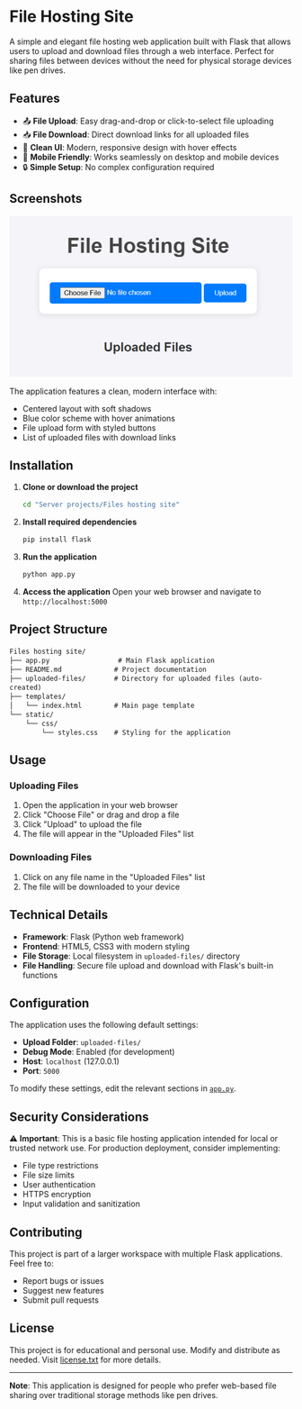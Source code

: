 # File Hosting Site

A simple and elegant file hosting web application built with Flask that allows users to upload and download files through a web interface. Perfect for sharing files between devices without the need for physical storage devices like pen drives.

## Features

- 📤 **File Upload**: Easy drag-and-drop or click-to-select file uploading
- 📥 **File Download**: Direct download links for all uploaded files
- 🎨 **Clean UI**: Modern, responsive design with hover effects
- 📱 **Mobile Friendly**: Works seamlessly on desktop and mobile devices
- 🔒 **Simple Setup**: No complex configuration required

## Screenshots

![image](static/assets/screenshot.png)

The application features a clean, modern interface with:
- Centered layout with soft shadows
- Blue color scheme with hover animations
- File upload form with styled buttons
- List of uploaded files with download links

## Installation

1. **Clone or download the project**
   ```bash
   cd "Server projects/Files hosting site"
   ```

2. **Install required dependencies**
   ```bash
   pip install flask
   ```

3. **Run the application**
   ```bash
   python app.py
   ```

4. **Access the application**
   Open your web browser and navigate to `http://localhost:5000`

## Project Structure

```
Files hosting site/
├── app.py                 # Main Flask application
├── README.md             # Project documentation
├── uploaded-files/       # Directory for uploaded files (auto-created)
├── templates/
│   └── index.html        # Main page template
└── static/
    └── css/
        └── styles.css    # Styling for the application
```

## Usage

### Uploading Files
1. Open the application in your web browser
2. Click "Choose File" or drag and drop a file
3. Click "Upload" to upload the file
4. The file will appear in the "Uploaded Files" list

### Downloading Files
1. Click on any file name in the "Uploaded Files" list
2. The file will be downloaded to your device

## Technical Details

- **Framework**: Flask (Python web framework)
- **Frontend**: HTML5, CSS3 with modern styling
- **File Storage**: Local filesystem in `uploaded-files/` directory
- **File Handling**: Secure file upload and download with Flask's built-in functions

## Configuration

The application uses the following default settings:
- **Upload Folder**: `uploaded-files/`
- **Debug Mode**: Enabled (for development)
- **Host**: `localhost` (127.0.0.1)
- **Port**: `5000`

To modify these settings, edit the relevant sections in [`app.py`](app.py).

## Security Considerations

⚠️ **Important**: This is a basic file hosting application intended for local or trusted network use. For production deployment, consider implementing:

- File type restrictions
- File size limits
- User authentication
- HTTPS encryption
- Input validation and sanitization

## Contributing

This project is part of a larger workspace with multiple Flask applications. Feel free to:
- Report bugs or issues
- Suggest new features
- Submit pull requests

## License

This project is for educational and personal use. Modify and distribute as needed. Visit [license.txt](LICENSE.txt) for more details.

---

**Note**: This application is designed for people who prefer web-based file sharing over traditional storage methods like pen drives.